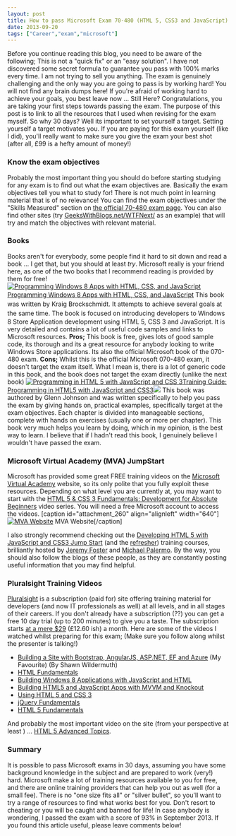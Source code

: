 ```yaml
---
layout: post
title: How to pass Microsoft Exam 70-480 (HTML 5, CSS3 and JavaScript) in 30 days
date: 2013-09-20
tags: ["Career","exam","microsoft"]
---
```


Before you continue reading this blog, you need to be aware of the following; This is not a "quick fix" or an "easy solution".  I have not discovered some secret formula to guarantee you pass with 100% marks every time.  I am not trying to sell you anything.  The exam is genuinely challenging and the only way you are going to pass is by working hard!  You will not find any brain dumps here!  If you're afraid of working hard to achieve your goals, you best leave now ... Still Here? Congratulations, you are taking your first steps towards passing the exam.  The purpose of this post is to link to all the resources that I used when revising for the exam myself. So why 30 days? Well its important to set yourself a target.  Setting yourself a target motivates you.  If you are paying for this exam yourself (like I did), you'll really want to make sure you give the exam your best shot (after all, £99 is a hefty amount of money!)

### **Know the exam objectives**

Probably the most important thing you should do before starting studying for any exam is to find out what the exam objectives are.  Basically the exam objectives tell you what to study for! There is not much point in learning material that is of no relevance! You can find the exam objectives under the "Skills Measured" section on [the official 70-480 exam page](http://www.microsoft.com/learning/en-us/exam-70-480.aspx "Microsoft Exam Objective").  You can also find other sites (try [GeeksWithBlogs.net/WTFNext/](http://geekswithblogs.net/WTFNext/archive/2012/10/08/exam-70-480-study-material-programming-in-html5-with-javascript-and.aspx "GeeksWithBlogs") as an example) that will try and match the objectives with relevant material.

### **Books**

Books aren't for everybody, some people find it hard to sit down and read a book ... I get that, but you should at least _try_.  Microsoft really is your friend here, as one of the two books that I recommend reading is provided by them for free! [![Programming Windows 8 Apps with HTML, CSS, and JavaScript](http://blogs.msdn.com/cfs-file.ashx/__key/communityserver-blogs-components-weblogfiles/00-00-01-17-44-metablogapi/7776.9780735672611x_5F00_thumb_5F00_6E8B7D36.jpg)](7776.9780735672611x_5F00_thumb_5F00_6E8B7D36.jpg)[Programming Windows 8 Apps with HTML, CSS, and JavaScript](http://blogs.msdn.com/b/microsoft_press/archive/2012/10/29/free-ebook-programming-windows-8-apps-with-html-css-and-javascript.aspx "Programming Windows 8 Apps with HTML, CSS, and JavaScript") <span style="line-height:1.5;">This book was written by Kraig Brockschmidt.  It attempts to achieve several goals at the same time.</span> The book is focused on introducing developers to Windows 8 Store Application development using HTML 5, CSS 3 and JavaScript.  It is very detailed and contains a lot of useful code samples and links to Microsoft resources. **Pros;** This book is free, gives lots of good sample code, its thorough and its a great resource for anybody looking to write Windows Store applications.  Its also the official Microsoft book of the 070-480 exam. **Cons;** Whilst this is the official Microsoft 070-480 exam, it doesn't target the exam itself.  What I mean is, there is a lot of generic code in this book, and the book does not target the exam directly (unlike the next book) [![Programming in HTML 5 with JavaScript and CSS 3](https://developerhandbook.com/wp-content/uploads/2013/09/trainingguide1.png)](trainingguide1.png)[Training Guide: Programming in HTML5 with JavaScript and CSS3](http://www.amazon.co.uk/gp/product/0735674388/ref=as_li_tf_tl?ie=UTF8&camp=1634&creative=6738&creativeASIN=0735674388&linkCode=as2&tag=jprecom-21)![](ir?t=jprecom-21&l=as2&o=2&a=0735674388) This book was authored by Glenn Johnson and was written specifically to help you pass the exam by giving hands on, practical examples, specifically target at the exam objectives. Each chapter is divided into manageable sections, complete with hands on exercises (usually one or more per chapter).  This book very much helps you learn by doing, which in my opinion, is the best way to learn. I believe that if I hadn't read this book, I genuinely believe I wouldn't have passed the exam.

### **Microsoft Virtual Academy (MVA) JumpStart**

Microsoft has provided some great FREE training videos on the [Microsoft Virtual Academy](http://www.microsoftvirtualacademy.com/ "Microsoft Virtual Academy") website, so its only polite that you fully exploit these resources. Depending on what level you are currently at, you may want to start with the [HTML 5 & CSS 3 Fundamentals: Development for Absolute Beginners](http://www.microsoftvirtualacademy.com/training-courses/html5-css3-fundamentals-development-for-absolute-beginners#fbid=Uc7RHJqXjOB "HTML 5 & CSS3 Fundamentals: Development for Absolute Beginners") video series.  You will need a free Microsoft account to access the videos. [caption id="attachment_260" align="alignleft" width="640"][![MVA Website](https://developerhandbook.com/wp-content/uploads/2013/09/mvawebsite1.png)](mvawebsite1.png) MVA Website[/caption]

I also strongly recommend checking out the [Developing HTML 5 with JavaScript and CSS3 Jump Start](http://www.microsoftvirtualacademy.com/training-courses/learn-html5-with-javascript-css3-jumpstart-training#fbid=Uc7RHJqXjOB "Developing in HTML5 with JavaScript and CSS3 Jump Start") (and the [refresher](http://www.microsoftvirtualacademy.com/training-courses/learn-html5-with-javascript-css3-jumpstart-training#fbid=Uc7RHJqXjOB "Windows Store Apps with HTML5 Refresh Jump Start")) training courses, brilliantly hosted by [Jeremy Foster](http://codefoster.com/ "codefoster") and [Michael Palermo](http://palermo4.com/ "Michael Palermo").  By the way, you should also follow the blogs of these people, as they are constantly posting useful information that you may find helpful.

### **Pluralsight Training Videos**

[Pluralsight](http://www.pluralsight.com/training/ "Pluralsight") is a subscription (paid for) site offering training material for developers (and now IT professionals as well) at all levels, and in all stages of their careers.  If you don't already have a subscription (??) you can get a free 10 day trial (up to 200 minutes) to give you a taste.  The subscription starts [at a mere $29](http://www.pluralsight.com/training/Products/Individual "Pluralsight") (£12.60 ish) a month. Here are some of the videos I watched whilst preparing for this exam; (Make sure you follow along whilst the presenter is talking!)

*   [Building a Site with Bootstrap, AngularJS, ASP.NET, EF and Azure](http://pluralsight.com/training/courses/TableOfContents?courseName=site-building-bootstrap-angularjs-ef-azure&highlight= "Building a Site with Bootstrap, AngularJS, ASP.NET, EF and Azure") (My Favourite) (By Shawn Wildermuth)
*   [HTML Fundamentals](http://pluralsight.com/training/courses/TableOfContents?courseName=html-fundamentals&highlight=matt-milner_html-fundamentals-m1-text!matt-milner_html-fundamentals-m3-lists!matt-milner_html-fundamentals-m4-tables!matt-milner_html-fundamentals-m2-links!matt-milner_html-fundamentals-m0-intro*1!matt-milner_html-fundamentals-m5-images#html-fundamentals-m1-text "HTML Fundamentals")
*   [Building Windows 8 Applications with JavaScript and HTML](http://pluralsight.com/training/courses/TableOfContents?courseName=win8apps-javascript-html&highlight=craig-shoemaker_win8apps-javascript-html-m7-controls*2#win8apps-javascript-html-m7-controls "Building Windows 8 Applications with JavaScript and HTML")
*   [Building HTML5 and JavaScript Apps with MVVM and Knockout](http://pluralsight.com/training/courses/TableOfContents?courseName=knockout-mvvm&highlight=john-papa_knockout-mvvm-m3*1#knockout-mvvm-m3 "Building HTML5 and JavaScript Apps with MVVM and Knockout")
*   [Using HTML 5 and CSS 3](http://pluralsight.com/training/courses/TableOfContents?courseName=html5css3-upgrade&highlight=michael-palermo_html5css3-upgrade-m2-tags*6,5!michael-palermo_html5css3-upgrade-m4-forms*1,2#html5css3-upgrade-m2-tags "Using HTML5 and CSS3")
*   [jQuery Fundamentals](http://pluralsight.com/training/courses/TableOfContents?courseName=jquery-fundamentals&highlight=dan-wahlin_jquery-fundamentals-ajax*2#jquery-fundamentals-ajax "jQuery Fundamentals")
*   [HTML 5 Fundamentals](http://pluralsight.com/training/courses/TableOfContents?courseName=html5-fundamentals-2e&highlight= "HTML 5 Fundamental")

And probably the most important video on the site (from your perspective at least ) ... [HTML 5 Advanced Topics](http://pluralsight.com/training/courses/TableOfContents?courseName=html5-advanced&highlight=craig-shoemaker_html5-advanced-geolocation!craig-shoemaker_html5-advanced-microdata!craig-shoemaker_html5-advanced-webstorage!craig-shoemaker_html5-advanced-webworkers!craig-shoemaker_html5-advanced-websockets!craig-shoemaker_html5-advanced-offline*1#html5-advanced-geolocation "HTML5 Advanced Topics").

### **Summary**

It is possible to pass Microsoft exams in 30 days, assuming you have some background knowledge in the subject and are prepared to work (very!) hard.  Microsoft make a lot of training resources available to you for free, and there are online training providers that can help you out as well (for a small fee).  There is no "one size fits all" or "silver bullet", so you'll want to try a range of resources to find what works best for you.  Don't resort to cheating or you will be caught and banned for life! In case anybody is wondering, I passed the exam with a score of 93% in September 2013. If you found this article useful, please leave comments below!